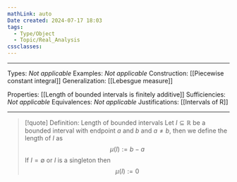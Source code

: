 ```yaml
---
mathLink: auto
Date created: 2024-07-17 18:03
tags:
  - Type/Object
  - Topic/Real_Analysis
cssclasses:
---
```


---  

Types: _Not applicable_
Examples: _Not applicable_
Construction: [[Piecewise constant integral]]
Generalization: [[Lebesgue measure]]

Properties: [[Length of bounded intervals is finitely additive]]
Sufficiencies: _Not applicable_
Equivalences: _Not applicable_
Justifications: [[Intervals of R]]

---

> [!quote] Definition: Length of bounded intervals
> Let $I\subseteq \mathbb{R}$ be a bounded interval with endpoint $a$ and $b$ and $a\neq b$, then we define the length of $I$ as $$ \mu(I):=b-a $$ If $I=\emptyset$ or $I$ is a singleton then $$ \mu(I):=0 $$



